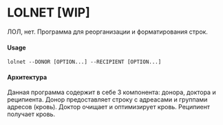 # LOLNET [WIP]
ЛОЛ, нет. Программа для реорганизации и форматирования строк.

#### Usage
`lolnet --DONOR [OPTION...] --RECIPIENT [OPTION...]`

#### Архитектура
Данная программа содержит в себе 3 компонента: донора, доктора и реципиента.
Донор предоставляет строку с адреасами и группами адресов (кровь).
Доктор очищает и оптимизирует кровь.
Реципиент получает кровь.
